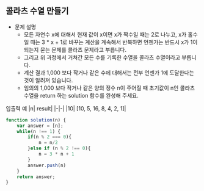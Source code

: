 ## 콜라츠 수열 만들기 

- 문제 설명
  - 모든 자연수 x에 대해서 현재 값이 x이면 x가 짝수일 때는 2로 나누고, x가 홀수일 때는 3 * x + 1로 바꾸는 계산을 계속해서 반복하면 언젠가는 반드시 x가 1이 되는지 묻는 문제를 콜라츠 문제라고 부릅니다.
  - 그리고 위 과정에서 거쳐간 모든 수를 기록한 수열을 콜라츠 수열이라고 부릅니다.
  - 계산 결과 1,000 보다 작거나 같은 수에 대해서는 전부 언젠가 1에 도달한다는 것이 알려져 있습니다.
  - 임의의 1,000 보다 작거나 같은 양의 정수 n이 주어질 때 초기값이 n인 콜라츠 수열을 return 하는 solution 함수를 완성해 주세요.
 
입출력 예
|n|	result|
|-|-|
|10|	[10, 5, 16, 8, 4, 2, 1]|

```jsx
function solution(n) {
    var answer = [n];
    while(n !== 1) {
        if(n % 2 === 0){
            n = n/2
        }else if (n % 2 !== 0){
            n = 3 * n + 1 
        }
        answer.push(n)
    }
    return answer;
}
```



































